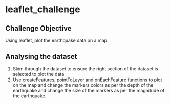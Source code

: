 # leaflet_challenge

## Challenge Objective
Using leaflet, plot the earthquake data on a map

## Analysing the dataset
1. Skim through the dataset to ensure the right section of the dataset is selected to plot the data
2. Use createFeatures, pointToLayer and onEachFeature functions to plot on the map and change the markers colors as per the depth of the earthquake and change the size of the markers as per the magnitude of the earthquake. 
